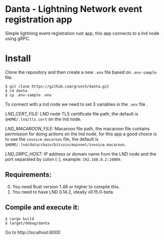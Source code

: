 # Danta - Lightning Network event registration app

Simple lightning event registration rust app, this app connects to a lnd node using gRPC.

# Install

Clone the repository and then create a new `.env` file based on `.env-sample` file.

```
$ git clone https://github.com/grunch/danta.git
$ cd danta
$ cp .env-sample .env
```

To connect with a lnd node we need to set 3 variables in the `.env` file .

_LND_CERT_FILE:_ LND node TLS certificate file path, the default is `$HOME/.lnd/tls.cert` on the lnd node.

_LND_MACAROON_FILE:_ Macaroon file path, the macaroon file contains permission for doing actions on the lnd node, for this app a good choice is to use the `invoice.macaroon` file, the default is `$HOME/.lnd/data/chain/bitcoin/mainnet/invoice.macaroon`.

_LND_GRPC_HOST:_ IP address or domain name from the LND node and the port separated by colon (`:`), example: `192.168.0.2:10009`.

## Requirements:

0. You need Rust version 1.48 or higher to compile this.
1. You need to have LND 0.14.2, ideally v0.15.0-beta

## Compile and execute it:

```
$ cargo build
$ target/debug/danta
```

Go to http://localhost:8000
